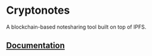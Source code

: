 # Cryptonotes

A blockchain-based notesharing tool built on top of IPFS.

## [Documentation](https://sebastianspeitel.github.io/cryptonotes/index.html)


